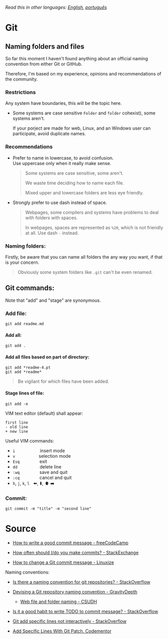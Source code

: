 *Read this in other languages: [English](readme.md), [português](readme.pt.md)*

# Git

## Naming folders and files

So far this moment I haven't found anything about an official naming convention from either Git or GitHub.

Therefore, I'm based on my experience, opinions and recommendations of the community.

### Restrictions

Any system have boundaries, this will be the topic here.

* Some systems are case sensitive `Folder` and `folder` cohexist), some systems aren't.

  If your porject are made for web, Linux, and an Windows user can participate, avoid duplicate names.

### Recommendations

* Prefer to name in lowercase, to avoid confusion.  
  Use uppercase only when it really make sense.
    > Some systems are case sensitive, some aren't.
    >
    > We waste time deciding how to name each file.
    >
    > Mixed upper and lowercase folders are less eye friendly.

* Strongly prefer to use dash instead of space.

  > Webpages, some compilers and systems have problems to deal with folders with spaces.
  >
  > In webpages, spaces are represented as `%20`, which is not friendly at all. Use dash `-` instead.

### Naming folders:

Firstly, be aware that you can name all folders the any way you want, if that is your concern.

> Obviously some system folders like `.git` can't be even renamed.

## Git commands:

Note that "add" and "stage" are synonymous.

### Add file:

```git
git add readme.md
```

#### Add all:

```git
git add .
```

#### Add all files based on part of directory:

```git
git add *readme-4.pt
git add *readme*
```

> Be vigilant for which files have been added.

#### Stage lines of file:

```git
git add -e
```

VIM text editor (default) shall appear:

```git
first line
- old line
+ new line
```

Useful VIM commands:

* `i` &nbsp; &nbsp; &nbsp; &nbsp; &nbsp; &nbsp; &nbsp; &nbsp; &nbsp; &nbsp;insert mode
* `v`  &nbsp; &nbsp; &nbsp; &nbsp; &nbsp; &nbsp; &nbsp; &nbsp; &nbsp; selection mode
* `Esq` &nbsp; &nbsp; &nbsp; &nbsp; &nbsp; &nbsp; &nbsp; &nbsp;exit
* `dd` &nbsp; &nbsp; &nbsp; &nbsp; &nbsp; &nbsp; &nbsp; &nbsp; &nbsp;delete line
* `:wq` &nbsp; &nbsp; &nbsp; &nbsp; &nbsp; &nbsp; &nbsp; &nbsp;save and quit
* `:cq` &nbsp; &nbsp; &nbsp; &nbsp; &nbsp; &nbsp; &nbsp; &nbsp;cancel and quit
* `h`, `j`, `k`, `l` &nbsp; :arrow_left:, :arrow_down:, :arrow_up: :arrow_right:

### Commit:

```git
git commit -m "title" -m "second line"
```

# Source

* [How to write a good commit message - freeCodeCamp](https://www.freecodecamp.org/news/a-beginners-guide-to-git-how-to-write-a-good-commit-message/)

* [How often should I/do you make commits? - StackExchange](https://softwareengineering.stackexchange.com/questions/74764/how-often-should-i-do-you-make-commits)

* [How to change a Git commit message - Linuxize](https://linuxize.com/post/change-git-commit-message/)

Naming conventions:

* [Is there a naming convention for git repositories? - StackOverflow](https://stackoverflow.com/questions/11947587/is-there-a-naming-convention-for-git-repositories)

* [Devising a Git repository  naming convention - GravityDepth](https://gravitydept.com/blog/devising-a-git-repository-naming-convention)

  * [Web file and folder naming - CSUDH](https://www.csudh.edu/web-services/web-standards/file-folder-naming/)

* [Is it a good habit to write TODO to commit message? - StackOverflow](https://stackoverflow.com/questions/51260140/is-it-a-good-habit-to-write-todo-to-commit-message)

* [Git add specific lines not interactively - StackOverflow](https://stackoverflow.com/questions/50627024/git-add-specific-lines-not-interactively)

* [Add Specific Lines With Git Patch. Codementor](https://www.codementor.io/@maksimivanov/add-specific-lines-with-git-patch-eais7k69j)